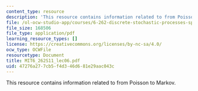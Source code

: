 ```yaml
---
content_type: resource
description: 'This resource contains information related to from Poisson to Markov. '
file: /ol-ocw-studio-app/courses/6-262-discrete-stochastic-processes-spring-2011/47276a277cb5f4d346d681e29aac043c_MIT6_262S11_lec06.pdf
file_size: 168506
file_type: application/pdf
learning_resource_types: []
license: https://creativecommons.org/licenses/by-nc-sa/4.0/
ocw_type: OCWFile
resourcetype: Document
title: MIT6_262S11_lec06.pdf
uid: 47276a27-7cb5-f4d3-46d6-81e29aac043c
---
```

This resource contains information related to from Poisson to Markov. 